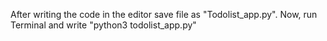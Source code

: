 After writing the code in the editor save file as "Todolist_app.py". Now, run Terminal and write "python3 todolist_app.py"
